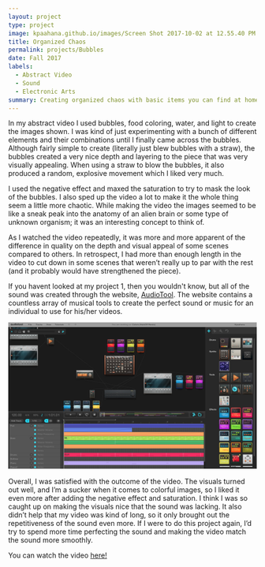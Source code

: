 ```yaml
---
layout: project
type: project
image: kpaahana.github.io/images/Screen Shot 2017-10-02 at 12.55.40 PM.png
title: Organized Chaos 
permalink: projects/Bubbles
date: Fall 2017
labels:
  - Abstract Video
  - Sound
  - Electronic Arts
summary: Creating organized chaos with basic items you can find at home
---
```


In my abstract video I used bubbles, food coloring, water, and light to create the images shown. I was kind of just experimenting with a bunch of different elements and their combinations until I finally came across the bubbles. Although fairly simple to create (literally just blew bubbles with a straw), the bubbles created a very nice depth and layering to the piece that was very visually appealing. When using a straw to blow the bubbles, it also produced a random, explosive movement which I liked very much. 

I used the negative effect and maxed the saturation to try to mask the look of the bubbles. I also sped up the video a lot to make it the whole thing seem a little more chaotic. While making the video the images seemed to be like a sneak peak into the anatomy of an alien brain or some type of unknown organism; it was an interesting concept to think of. 

As I watched the video repeatedly, it was more and more apparent of the difference in quality on the depth and visual appeal of some scenes compared to others. In retrospect, I had more than enough length in the video to cut down in some scenes that weren’t really up to par with the rest (and it probably would have strengthened the piece).

If you havent looked at my project 1, then you wouldn't know, but all of the sound was created through the website, [AudioTool](http://audiotool.com). The website contains a countless array of musical tools to create the perfect sound or music for an individual to use for his/her videos.

<img class="ui image" src="/images/Screen Shot 2017-09-03 at 9.49.44 PM.png"> 

Overall, I was satisfied with the outcome of the video. The visuals turned out well, and I’m a sucker when it comes to colorful images, so I liked it even more after adding the negative effect and saturation. I think I was so caught up on making the visuals nice that the sound was lacking. It also didn’t help that my video was kind of long, so it only brought out the repetitiveness of the sound even more. If I were to do this project again, I’d try to spend more time perfecting the sound and making the video match the sound more smoothly.

You can watch the video [here!](https://www.youtube.com/watch?v=PLJy1lev_uY)




